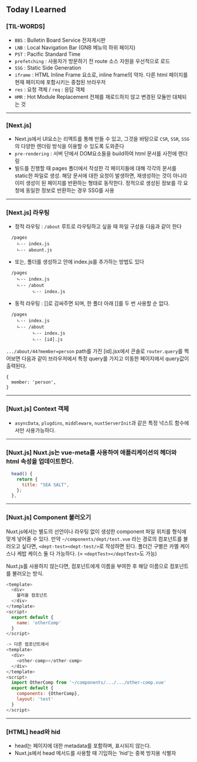 ## Today I Learned

### [TIL-WORDS]

- `BBS` : Bulletin Board Service 전자게시판
- `LNB` : Local Navigation Bar (GNB 메뉴의 하위 페이지)
- `PST` : Pacific Standard Time
- `prefetching` : 사용자가 방문하기 전 route 소스 자원을 우선적으로 로드
- `SSG` : Static Side Generation
- `iframe` : HTML Inline Frame 요소로, inline frame의 약자. 다른 html 페이지를 현재 페이지에 포함시키는 중첩된 브라우저
- `res` : 요청 객체 / `req` : 응답 객체
- `HMR` : Hot Module Replacement 전체를 재로드하지 않고 변경된 모듈만 대체되는 것

---

### [Next.js]

- Next.js에서 UI요소는 리액트를 통해 만들 수 있고, 그것을 바탕으로 `CSR`, `SSR`, `SSG`의 다양한 렌더링 방식을 이용할 수 있도록 도와준다
- `pre-rendering` : 서버 단에서 DOM요소들을 build하여 html 문서를 사전에 렌더링
- 빌드를 진행할 때 pages 폴더에서 작성한 각 페이지들에 대해 각각의 문서를 static한 파일로 생성. 해당 문서에 대한 요청이 발생하면, 재생성하는 것이 아니라 이미 생성이 된 페이지를 반환하는 형태로 동작한다. 정적으로 생성된 정보를 각 요청에 동일한 정보로 반환하는 경우 SSG를 사용

---

### [Next.js] 라우팅

- 정적 라우팅 : `/about` 루트로 라우팅하고 싶을 때 파일 구성을 다음과 같이 한다

```
  /pages
    ㄴ-- index.js
    ㄴ-- abount.js
```

- 또는, 폴더를 생성하고 안에 index.js를 추가하는 방법도 있다

```
  /pages
    ㄴ-- index.js
    ㄴ-- /about
          ㄴ-- index.js
```

- 동적 라우팅 : []로 감싸주면 되며, 한 폴더 아래 []를 두 번 사용할 순 없다.

```
  /pages
    ㄴ-- index.js
    ㄴ-- /about
          ㄴ-- index.js
          ㄴ-- [id].js
```

`.../about/44?member=person` path를 가진 [id].jsx에서 콘솔로 `router.query`를 찍어보면 다음과 같이 브라우저에서 특정 query를 가지고 이동한 페이지에서 query값이 출력된다.

```
{
  member: 'person',
}
```

---

### [Nuxt.js] Context 객체

- `asyncData`, `plugdins`, `middleware`, `nuxtServerInit`과 같은 특정 넉스트 함수에서만 사용가능하다.

---

### [Nuxt.js] Nuxt.js는 vue-meta를 사용하여 애플리케이션의 헤더와 html 속성을 업데이트한다.

```javascript
  head() {
    return {
      title: "SEA SALT",
    };
  },
```

---

### [Nuxt.js] Component 불러오기

Nuxt.js에서는 별도의 선언이나 라우팅 없이 생성한 component 파일 위치를 형식에 맞게 넣어줄 수 있다.
만약 `~/components/dept/test.vue` 라는 경로의 컴포넌트를 불러오고 싶다면, `<dept-test><dept-test/>`로 작성하면 된다.
폴더간 구별은 카멜 케이스나 케밥 케이스 둘 다 가능하다. (= `<deptTest></deptTest>`도 가능)

Nuxt.js를 사용하지 않는다면, 컴포넌트에게 이름을 부여한 후 해당 이름으로 컴포넌트를 불러오는 방식.

```javascript
<template>
  <div>
    불러올 컴포넌트
  </div>
</template>
<script>
  export default {
    name: 'otherComp'
  }
</script>

-> 다른 컴포넌트에서
<template>
  <div>
    <other-comp></other-comp>
  </div>
</template>
<script>
  import OtherComp from '~/components/.../.../other-comp.vue'
  export default {
    components: {OtherComp},
    layout: 'test'
  }
</script>
```

---

### [HTML] head와 hid

- head는 페이지에 대한 metadata를 포함하며, 표시되지 않는다.
- Nuxt.js에서 head 메서드를 사용할 때 기입하는 'hid'는 중복 방지용 식별자
